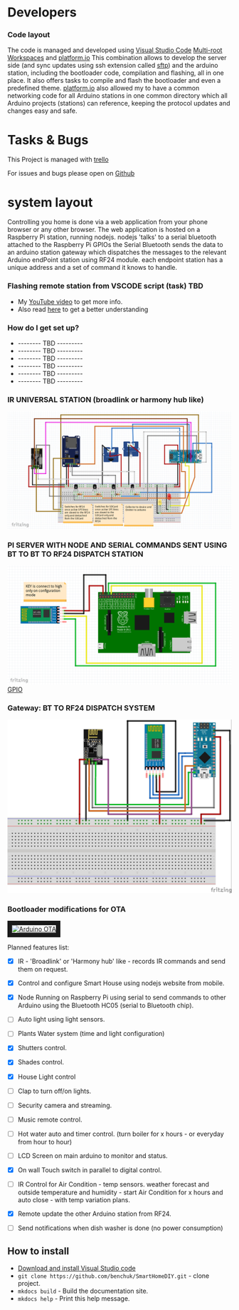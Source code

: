 # Developers


### Code layout ###

The code is managed and developed using [Visual Studio Code](https://code.visualstudio.com/) [Multi-root Workspaces](https://code.visualstudio.com/docs/editor/multi-root-workspaces) and [platform.io](https://platformio.org/)
This combination allows to develop the server side (and sync updates using ssh extension called [sftp](https://marketplace.visualstudio.com/items?itemName=liximomo.sftp)) and the arduino station, including the bootloader code, compilation and flashing, all in one place.
It also offers tasks to compile and flash the bootloader and even a predefined theme.
[platform.io](https://platformio.org/) also allowed my to have a common networking code for all Arduino stations in one common directory which all Arduino projects (stations) can reference, keeping the protocol updates and changes easy and safe.

# Tasks & Bugs

This Project is managed with [trello](https://trello.com/b/8ODwVl67/diy-smart-home)

For issues and bugs please open on [Github](https://github.com/benchuk/SmartHomeDIY/issues)

# system layout

Controlling you home is done via a web application from your phone browser or any other browser.
The web application is hosted on a Raspberry Pi station, running nodejs.
nodejs 'talks' to a serial bluetooth attached to the Raspberry Pi GPIOs
the Serial Bluetooth sends the data to an arduino station gateway which dispatches the messages to
the relevant Arduino endPoint station using RF24 module.
each endpoint station has a unique address and a set of command it knows to handle.

### Flashing remote station from VSCODE script (task) TBD ###

* My [YouTube video](https://youtu.be/8xJqVeZkEw8) to get more info.
* Also read [here](https://www.2bitornot2bit.com/blog/arduino-bootloader-with-ota-over-the-air-support-over-nrf24l01) to get a better understanding 



### How do I get set up? ###

* -------- TBD ---------
* -------- TBD ---------
* -------- TBD ---------
* -------- TBD ---------
* -------- TBD ---------
* -------- TBD ---------



### IR UNIVERSAL STATION (broadlink or harmony hub like) ###
![IR](https://github.com/benchuk/SmartHomeDIY/blob/master/SmartHome/Other/Models_Images/IR_STATION/IR_STATION_MODEL1.PNG?raw=true)

### PI SERVER WITH NODE AND SERIAL COMMANDS SENT USING BT TO BT TO RF24 DISPATCH STATION ###
![PI_STATION](https://github.com/benchuk/SmartHomeDIY/blob/master/SmartHome/Other/Models_Images/PI_STATION/PI_STATION_MODEL1.PNG?raw=true)
[GPIO](https://github.com/benchuk/SmartHomeDIY/blob/master/SmartHome/Other/Models_Images/PI_STATION/pi-to-bt-connections.JPG?raw=true)


### Gateway: BT TO RF24 DISPATCH SYSTEM ###
![BT_To_RF24](https://github.com/benchuk/SmartHomeDIY/blob/master/SmartHome/Other/Models_Images/BT_TO_ANT_DISPATCH_STATION/BT_To_Ant_Dispatch_Station_model_bb.jpg?raw=true)

### Bootloader modifications for OTA

<a href="http://www.youtube.com/watch?feature=player_embedded&v=8xJqVeZkEw8
" target="_blank"><img src="http://img.youtube.com/vi/8xJqVeZkEw8/0.jpg" 
alt="Arduino OTA" width="240" height="180" border="10" /></a>


Planned features list:

- [x]  IR - 'Broadlink' or 'Harmony hub' like - records IR commands and send them on request.
- [x]  Control and configure Smart House using nodejs website from mobile.
- [x]  Node Running on Raspberry Pi using serial to send commands to other Arduino using the Bluetooth HC05 (serial to Bluetooth chip).
- [ ]  Auto light using light sensors.
- [ ]  Plants Water system (time and light configuration)
- [x]  Shutters control.
- [x]  Shades control.
- [x]  House Light control
- [ ]  Clap to turn off/on lights.
- [ ]  Security camera and streaming.
- [ ]  Music remote control.
- [ ]  Hot water auto and timer control. (turn boiler for x hours - or everyday from hour to hour)
- [ ]  LCD Screen on main arduino to monitor and status.
- [x]  On wall Touch switch in parallel to digital control.
- [ ]  IR Control for Air Condition - temp sensors. weather forecast and outside temperature and humidity - start Air Condition for x hours and auto close - with temp variation plans.
- [x]  Remote update the other Arduino station from RF24.
- [ ]  Send notifications when dish washer is done (no power consumption)



## How to install

* [Download and install Visual Studio code](https://code.visualstudio.com/download)
* `git clone https://github.com/benchuk/SmartHomeDIY.git` - clone project.
* `mkdocs build` - Build the documentation site.
* `mkdocs help` - Print this help message.
